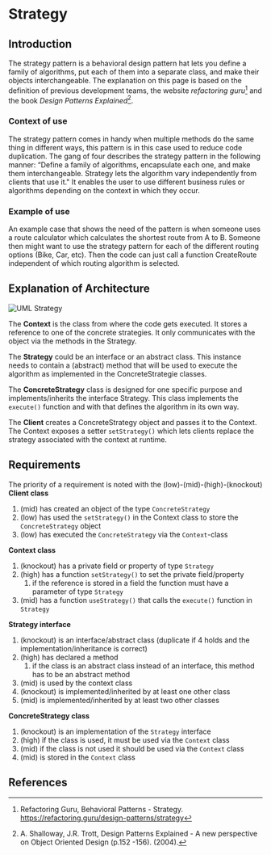 # Strategy
## Introduction
The strategy pattern is a behavioral design pattern hat lets you define a family of algorithms, 
put each of them into a separate class, and make their objects interchangeable. The explanation on 
this page is based on the definition of previous development teams, the website _refactoring guru_[^1] 
and the book _Design Patterns Explained_[^2].

### Context of use
The strategy pattern comes in handy when multiple methods do the same thing in different ways, this 
pattern is in this case used to reduce code duplication. The gang of four describes the strategy pattern 
in the following manner: “Define a family of algorithms, encapsulate each one, and make them interchangeable. 
Strategy lets the algorithm vary independently from clients that use it." It enables the user to use different
business rules or algorithms depending on the context in which they occur.

### Example of use
An example case that shows the need of the pattern is when someone uses a route calculator which 
calculates the shortest route from A to B. Someone then might want to use the strategy pattern for each of the 
different routing options (Bike, Car, etc). Then the code can just call a function CreateRoute independent of 
which routing algorithm is selected.

## Explanation of Architecture
![UML Strategy](https://refactoring.guru/images/patterns/diagrams/strategy/structure.png)

The **Context** is the class from where the code gets executed. It stores a reference to one of the concrete strategies. 
It only communicates with the object via the methods in the Strategy.

The **Strategy** could be an interface or an abstract class. 
This instance needs to contain a (abstract) method that will be used to execute the algorithm as implemented in the ConcreteStrategie classes.

The **ConcreteStrategy** class is designed for one specific purpose and implements/inherits the interface Strategy. 
This class implements the `execute()` function and with that defines the algorithm in its own way.

The **Client** creates a ConcreteStrategy object and passes it to the Context. 
The Context exposes a setter `setStrategy()` which lets clients replace the strategy associated with the context at runtime.

## Requirements
The priority of a requirement is noted with the (low)-(mid)-(high)-(knockout)
**Client class**
1. (mid) has created an object of the type `ConcreteStrategy`
2. (low) has used the `setStrategy()` in the Context class to store the `ConcreteStrategy` object	
3. (low) has executed the `ConcreteStrategy` via the `Context`-class	

**Context class**
1. (knockout) has a private field or property of type `Strategy`
2. (high) has a function `setStrategy()` to set the private field/property
    1. if the reference is stored in a field the function must have a parameter of type `Strategy`
3. (mid) has a function `useStrategy()` that calls the `execute()` function in `Strategy`

**Strategy interface**
1. (knockout) is an interface/abstract class	(duplicate if 4 holds and the implementation/inheritance is correct)
2. (high) has declared a method
    1. if the class is an abstract class instead of an interface, this method has to be an abstract method
3. (mid) is used by the context class
4. (knockout) is implemented/inherited by at least one other class
5. (mid) is implemented/inherited by at least two other classes

**ConcreteStrategy class**
1. (knockout) is an implementation of the `Strategy` interface
2. (high) if the class is used, it must be used via the `Context` class
3. (mid) if the class is not used it should be used via the `Context` class
4. (mid) is stored in the `Context` class

## References
[^1]: Refactoring Guru, Behavioral Patterns - Strategy. https://refactoring.guru/design-patterns/strategy
[^2]: A. Shalloway, J.R. Trott, Design Patterns Explained - A new perspective on Object Oriented Design (p.152 -156). (2004). 
